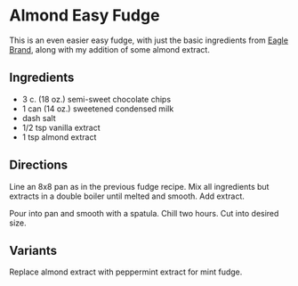 # Almond Easy Fudge

This is an even easier easy fudge, with just the basic ingredients from [Eagle Brand](http://www.eaglebrand.com/recipes/details/?RecipeId=4139), along with my addition of some almond extract.

## Ingredients

* 3 c. (18 oz.) semi-sweet chocolate chips
* 1 can (14 oz.) sweetened condensed milk
* dash salt
* 1/2 tsp vanilla extract
* 1 tsp almond extract

## Directions

Line an 8x8 pan as in the previous fudge recipe.  Mix all ingredients but extracts in a double boiler until melted and smooth.  Add extract.

Pour into pan and smooth with a spatula.  Chill two hours.  Cut into desired size.

## Variants

Replace almond extract with peppermint extract for mint fudge.
